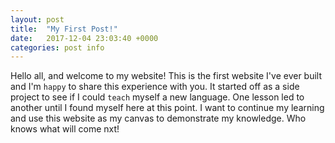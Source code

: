 ```yaml
---
layout: post
title:  "My First Post!"
date:   2017-12-04 23:03:40 +0000
categories: post info
---
```

Hello all, and welcome to my website!  This is the first website I've ever
built and I'm `happy` to share this experience with you.  It started off as a
side project to see if I could `teach` myself a new language.  One lesson led to
another until I found myself here at this point.  I want to continue my learning
and use this website as my canvas to demonstrate my knowledge.  Who knows what
will come nxt!
